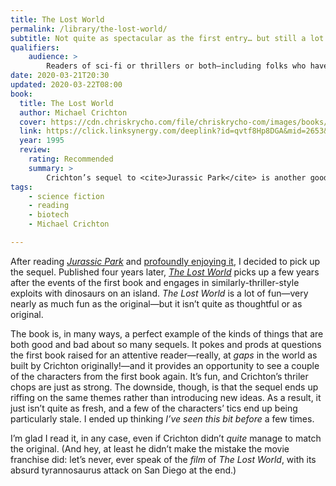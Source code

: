 ```yaml
---
title: The Lost World
permalink: /library/the-lost-world/
subtitle: Not quite as spectacular as the first entry… but still a lot of fun.
qualifiers:
    audience: >
        Readers of sci-fi or thrillers or both—including folks who have read this before (it deserves a good re-read!).
date: 2020-03-21T20:30
updated: 2020-03-22T08:00
book:
  title: The Lost World
  author: Michael Crichton
  cover: https://cdn.chriskrycho.com/file/chriskrycho-com/images/books/the-lost-world.jpg
  link: https://click.linksynergy.com/deeplink?id=qvtf8Hp8DGA&mid=2653&murl=https%3A%2F%2Fwww.alibris.com%2FThe-Lost-World-Michael-Crichton%2Fbook%2F4049316%3Fmatches%3D1048
  year: 1995
  review:
    rating: Recommended
    summary: >
        Crichton’s sequel to <cite>Jurassic Park</cite> is another good thriller… but doesn’t quite measure up to the original.
tags:
    - science fiction
    - reading
    - biotech
    - Michael Crichton

---
```


After reading [<cite>Jurassic Park</cite>][jp] and [profoundly enjoying it][jp-review], I decided to pick up the sequel. Published four years later, [<cite>The Lost World</cite>]({{book.link}}) picks up a few years after the events of the first book and engages in similarly-thriller-style exploits with dinosaurs on an island. <cite>The Lost World</cite> is a lot of fun—very nearly as much fun as the original—but it isn’t quite as thoughtful or as original.

The book is, in many ways, a perfect example of the kinds of things that are both good and bad about so many sequels. It pokes and prods at questions the first book raised for an attentive reader—really, at *gaps* in the world as built by Crichton originally!—and it provides an opportunity to see a couple of the characters from the first book again. It’s fun, and Crichton’s thriler chops are just as strong. The downside, though, is that the sequel ends up riffing on the same themes rather than introducing new ideas. As a result, it just isn’t quite as fresh, and a few of the characters’ tics end up being particularly stale. I ended up thinking <i>I’ve seen this bit before</i> a few times.

I’m glad I read it, in any case, even if Crichton didn’t *quite* manage to match the original. (And hey, at least he didn’t make the mistake the movie franchise did: let’s never, ever speak of the *film* of <cite>The Lost World</cite>, with its absurd tyrannosaurus attack on San Diego at the end.)

[jp]: https://click.linksynergy.com/deeplink?id=qvtf8Hp8DGA&mid=2653&murl=https%3A%2F%2Fwww.alibris.com%2FJurassic-Park-Michael-Crichton%2Fbook%2F3483033
[jp-review]: /library/jurassic-park/
